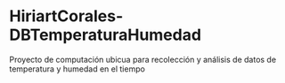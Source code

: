 # HiriartCorales-DBTemperaturaHumedad
 Proyecto de computación ubicua para recolección y análisis de datos de temperatura y humedad en el tiempo
